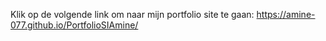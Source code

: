 Klik op de volgende link om naar mijn portfolio site te gaan: https://amine-077.github.io/PortfolioSIAmine/
